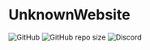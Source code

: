# UnknownWebsite

![GitHub](https://img.shields.io/github/license/UnknownProductions/UnknownProductions.github.io?style=for-the-badge) 
![GitHub repo size](https://img.shields.io/github/repo-size/UnknownProductions/UnknownProductions.github.io?style=for-the-badge)
![Discord](https://img.shields.io/discord/874221273453043742?style=for-the-badge)
